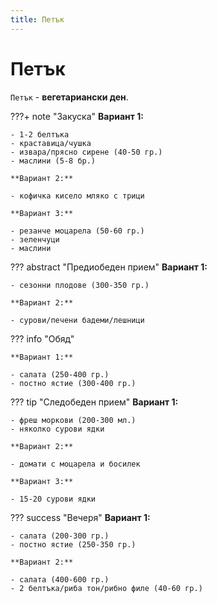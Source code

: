 ```yaml
---
title: Петък
---
```


Петък
===

`Петък` - **вегетариански ден**.

???+ note "Закуска"
    **Вариант 1:**

    - 1-2 белтъка
    - краставица/чушка
    - извара/прясно сирене (40-50 гр.)
    - маслини (5-8 бр.)
    
    **Вариант 2:**
    
    - кофичка кисело мляко с трици
    
    **Вариант 3:**
    
    - резанче моцарела (50-60 гр.)
    - зеленчуци
    - маслини

??? abstract "Предиобеден прием"
    **Вариант 1:**

    - сезонни плодове (300-350 гр.)
    
    **Вариант 2:**
    
    - сурови/печени бадеми/лешници

??? info "Обяд"
    
    **Вариант 1:**

    - салата (250-400 гр.)
    - постно ястие (300-400 гр.)

??? tip "Следобеден прием"
    **Вариант 1:**

    - фреш моркови (200-300 мл.)
    - няколко сурови ядки
    
    **Вариант 2:**
    
    - домати с моцарела и босилек
    
    **Вариант 3:**
    
    - 15-20 сурови ядки

??? success "Вечеря"
    **Вариант 1:**

    - салата (200-300 гр.)
    - постно ястие (250-350 гр.)
    
    **Вариант 2:**
    
    - салата (400-600 гр.)
    - 2 белтъка/риба тон/рибно филе (40-60 гр.)

